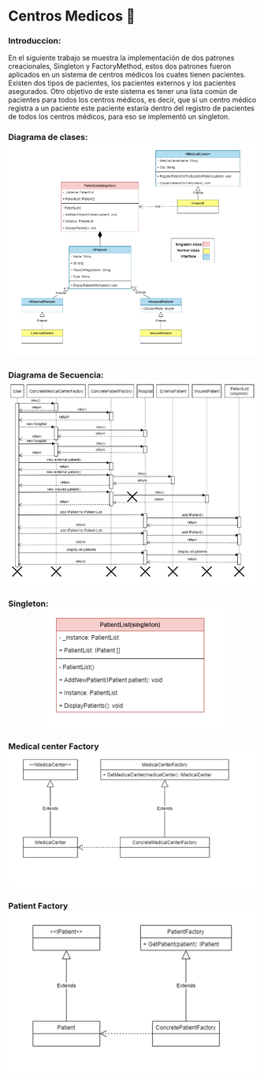 # Centros Medicos 🏥

### Introduccion:
En el siguiente trabajo se muestra la implementación de dos patrones creacionales, Singleton y FactoryMethod, estos dos patrones fueron aplicados en un sistema de centros médicos los cuates tienen pacientes. Existen dos tipos de pacientes, los pacientes externos y los pacientes asegurados. Otro objetivo de este sistema es tener una lista común de pacientes para todos los centros médicos, es decir, que si un centro médico registra a un paciente este paciente estaría dentro del registro de pacientes de todos los centros médicos, para eso se implementó un singleton.
### Diagrama de clases:<div style="text-align:center"><img src="https://github.com/DussanFreire/Hospital/blob/main/Diagrama%20de%20clases.png" /></div>
### Diagrama de Secuencia:<div style="text-align:center"><img src="https://github.com/DussanFreire/Hospital/blob/main/SequenceDiadram.png" /></div>
### Singleton:<div style="text-align:center"><img src="https://github.com/DussanFreire/Hospital/blob/main/Singleton.png" /></div>
### Medical center Factory<div style="text-align:center"><img src="https://github.com/DussanFreire/Hospital/blob/main/MedicalCenterFactory.png" /></div>
### Patient Factory<div style="text-align:center"><img src="https://github.com/DussanFreire/Hospital/blob/main/PatientFactory.png" /></div>

